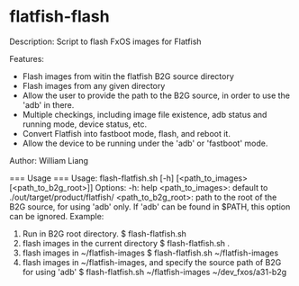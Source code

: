 flatfish-flash
==============

Description: Script to flash FxOS images for Flatfish

Features:
- Flash images from witin the flatfish B2G source directory
- Flash images from any given directory
- Allow the user to provide the path to the B2G source, in order to use the 'adb' in there.
- Multiple checkings, including image file existence, adb status and running mode, device status, etc.
- Convert Flatfish into fastboot mode, flash, and reboot it.
- Allow the device to be running under the 'adb' or 'fastboot' mode.

Author: William Liang

=== Usage ===
Usage: flash-flatfish.sh [-h] [<path_to_images> [<path_to_b2g_root>]]
Options:
  -h: help
  <path_to_images>: default to ./out/target/product/flatfish/
  <path_to_b2g_root>: path to the root of the B2G source, for using 'adb' only.  If 'adb' can be found in $PATH, this option can be ignored.
Example:
  1. Run in B2G root directory.
    $ flash-flatfish.sh
  2. flash images in the current directory
    $ flash-flatfish.sh .
  3. flash images in ~/flatfish-images
    $ flash-flatfish.sh ~/flatfish-images
  3. flash images in ~/flatfish-images, and specify the source path of B2G for using 'adb'
    $ flash-flatfish.sh ~/flatfish-images ~/dev_fxos/a31-b2g

